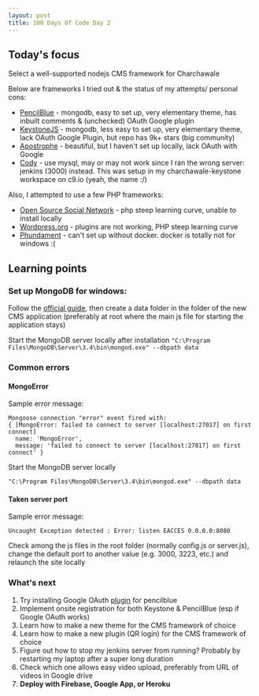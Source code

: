 ```yaml
---
layout: post
title: 100 Days Of Code Day 2
---
```


## Today's focus

Select a well-supported nodejs CMS framework for Charchawale

Below are frameworks I tried out & the status of my attempts/ personal cons: 


- [PencilBlue](https://github.com/pencilblue/pencilblue) - mongodb, easy to set up, very elementary theme, has inbuilt comments & (unchecked) OAuth Google plugin
- [KeystoneJS](https://github.com/keystonejs/keystone) - mongodb, less easy to set up, very elementary theme, lack OAuth Google Plugin, but repo has 9k+ stars (big community)
- [Apostrophe](https://github.com/punkave/apostrophe) - beautiful, but I haven't set up locally, lack OAuth with Google
- [Cody](https://github.com/jcoppieters/cody) - use mysql, may or may not work since I ran the wrong server: jenkins (3000) instead. This was setup in my charchawale-keystone workspace on c9.io (yeah, the name :/) 

Also, I attempted to use a few PHP frameworks:

- [Open Source Social Network](https://www.opensource-socialnetwork.org/) - php steep learning curve, unable to install locally
- [Wordpress.org](https://wordpress.org/) - plugins are not working, PHP steep learning curve
- [Phundament](https://github.com/phundament/app) - can't set up without docker. docker is totally not for windows :(

## Learning points

### Set up MongoDB for windows:

Follow the [official guide](https://docs.mongodb.com/manual/tutorial/install-mongodb-on-windows/), then create a data folder in the folder of the new CMS application (preferably at root where the main js file for starting the application stays)

Start the MongoDB server locally after installation `"C:\Program Files\MongoDB\Server\3.4\bin\mongod.exe" --dbpath data`

### Common errors

#### MongoError

Sample error message:

```
Mongoose connection "error" event fired with:
{ [MongoError: failed to connect to server [localhost:27017] on first connect]
  name: 'MongoError',
  message: 'failed to connect to server [localhost:27017] on first connect' }
```

Start the MongoDB server locally 

```
"C:\Program Files\MongoDB\Server\3.4\bin\mongod.exe" --dbpath data
```


#### Taken server port

Sample error message:

```
Uncaught Exception detected : Error: listen EACCES 0.0.0.0:8080
```
Check among the js files in the root folder (normally config.js or server.js), change the default port to another value (e.g. 3000, 3223, etc.) and relaunch the site locally

### What's next

1. Try installing Google OAuth [plugin](https://pencilblue.org/plugins/view/5616b3f82f320df86ff3a13f) for pencilblue
2. Implement onsite registration for both Keystone & PencilBlue (esp if Google OAuth works)
3. Learn how to make a new theme for the CMS framework of choice
4. Learn how to make a new plugin (QR login) for the CMS framework of choice
5. Figure out how to stop my jenkins server from running? Probably by restarting my laptop after a super long duration
6. Check which one allows easy video upload, preferably from URL of videos in Google drive 
7. **Deploy with Firebase, Google App, or Heroku**
